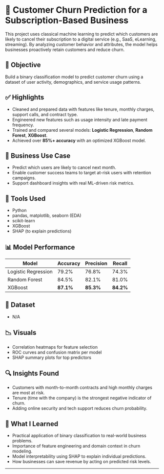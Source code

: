 # 🔄 Customer Churn Prediction for a Subscription-Based Business

This project uses classical machine learning to predict which customers are likely to cancel their subscription to a digital service (e.g., SaaS, eLearning, streaming). By analyzing customer behavior and attributes, the model helps businesses proactively retain customers and reduce churn.

## 📌 Objective

Build a binary classification model to predict customer churn using a dataset of user activity, demographics, and service usage patterns.

## ✅ Highlights
- Cleaned and prepared data with features like tenure, monthly charges, support calls, and contract type.
- Engineered new features such as usage intensity and late payment frequency.
- Trained and compared several models: **Logistic Regression**, **Random Forest**, **XGBoost**.
- Achieved over **85%+ accuracy** with an optimized XGBoost model.

## 💼 Business Use Case
- Predict which users are likely to cancel next month.
- Enable customer success teams to target at-risk users with retention campaigns.
- Support dashboard insights with real ML-driven risk metrics.

## 🧪 Tools Used
- Python
- pandas, matplotlib, seaborn (EDA)
- scikit-learn
- XGBoost
- SHAP (to explain predictions)

## 📊 Model Performance
| Model             | Accuracy | Precision | Recall |
|------------------|----------|-----------|--------|
| Logistic Regression | 79.2%   | 76.8%     | 74.3%  |
| Random Forest       | 84.5%   | 82.1%     | 81.0%  |
| XGBoost             | **87.1%** | **85.3%** | **84.2%** |

## 📁 Dataset
- N/A
## 📉 Visuals
- Correlation heatmaps for feature selection
- ROC curves and confusion matrix per model
- SHAP summary plots for top predictors

## 🔍 Insights Found
- Customers with month-to-month contracts and high monthly charges are most at risk.
- Tenure (time with the company) is the strongest negative indicator of churn.
- Adding online security and tech support reduces churn probability.


## 🧠 What I Learned
- Practical application of binary classification to real-world business problems.
- Importance of feature engineering and domain context in churn modeling.
- Model interpretability using SHAP to explain individual predictions.
- How businesses can save revenue by acting on predicted risk levels.

---
